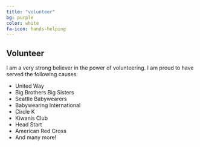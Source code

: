 ```yaml
---
title: "volunteer"
bg: purple
color: white
fa-icon: hands-helping
---
```


## Volunteer

I am a very strong believer in the power of volunteering.  I am proud to have served the following causes:
- United Way
- Big Brothers Big Sisters
- Seattle Babywearers
- Babywearing International
- Circle K
- Kiwanis Club
- Head Start
- American Red Cross
- And many more!
